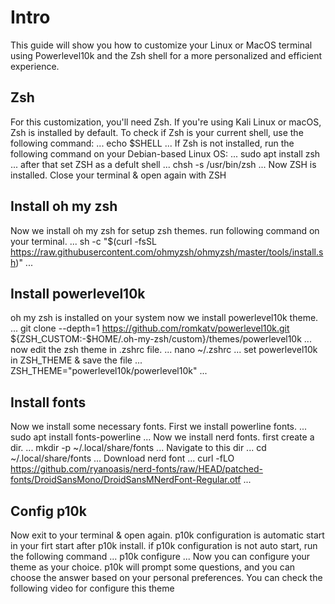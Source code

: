 # Intro
This guide will show you how to customize your Linux or MacOS terminal using Powerlevel10k and the Zsh shell for a more personalized and efficient experience.
## Zsh
For this customization, you'll need Zsh. If you're using Kali Linux or macOS, Zsh is installed by default. To check if Zsh is your current shell, use the following command:
...
echo $SHELL
...
If Zsh is not installed, run the following command on your Debian-based Linux OS:
...
sudo apt install zsh
...
after that set ZSH as a defult shell
...
chsh -s /usr/bin/zsh
...
Now ZSH is installed. Close your terminal & open again with ZSH
## Install oh my zsh
Now we install oh my zsh for setup zsh themes. run following command on your terminal.
...
sh -c "$(curl -fsSL https://raw.githubusercontent.com/ohmyzsh/ohmyzsh/master/tools/install.sh)"
...
## Install powerlevel10k
oh my zsh is installed on your system now we install powerlevel10k theme.
...
git clone --depth=1 https://github.com/romkatv/powerlevel10k.git ${ZSH_CUSTOM:-$HOME/.oh-my-zsh/custom}/themes/powerlevel10k
...
now edit the zsh theme in .zshrc file.
...
nano ~/.zshrc
...
set powerlevel10k in ZSH_THEME & save the file
...
ZSH_THEME="powerlevel10k/powerlevel10k"
...
## Install fonts
Now we install some necessary fonts. First we install powerline fonts.
...
sudo apt install fonts-powerline
...
Now we install nerd fonts. first create a dir.
...
mkdir -p ~/.local/share/fonts
...
Navigate to this dir
...
cd ~/.local/share/fonts
...
Download nerd font
...
curl -fLO https://github.com/ryanoasis/nerd-fonts/raw/HEAD/patched-fonts/DroidSansMono/DroidSansMNerdFont-Regular.otf
...
## Config p10k
Now exit to your terminal & open again. p10k configuration is automatic start in your firt start after p10k install. if p10k configuration is not auto start, run the following command
...
p10k configure
...
Now you can configure your theme as your choice. p10k will prompt some questions, and you can choose the answer based on your personal preferences.
You can check the following video for configure this theme

